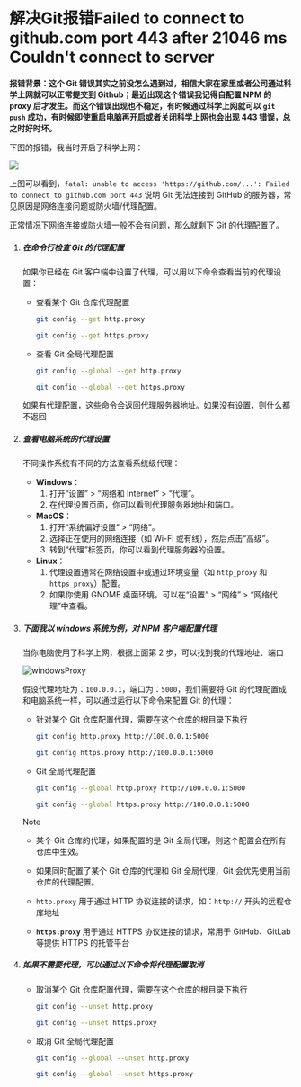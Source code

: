# 解决Git报错Failed to connect to github.com port 443 after 21046 ms Couldn't connect to server

**报错背景：这个 Git 错误其实之前没怎么遇到过，相信大家在家里或者公司通过科学上网就可以正常提交到 Github；最近出现这个错误我记得自配置 NPM 的 proxy 后才发生。而这个错误出现也不稳定，有时候通过科学上网就可以 `git push` 成功，有时候即使重启电脑再开启或者关闭科学上网也会出现 443 错误，总之时好时坏。**

下图的报错，我当时开启了科学上网：

![](https://i-blog.csdnimg.cn/direct/86632e0b77414fd8905b43b216055f26.png#pic_center)

上图可以看到，`fatal: unable to access 'https://github.com/...': Failed to connect to github.com port 443` 说明 Git 无法连接到 GitHub 的服务器，常见原因是网络连接问题或防火墙/代理配置。

正常情况下网络连接或防火墙一般不会有问题，那么就剩下 Git 的代理配置了。

1. ##### 在命令行检查 Git 的代理配置

   如果你已经在 Git 客户端中设置了代理，可以用以下命令查看当前的代理设置：

   - 查看某个 Git 仓库代理配置

     ```bash
     git config --get http.proxy
     
     git config --get https.proxy
     ```

   - 查看 Git 全局代理配置

     ```bash
     git config --global --get http.proxy
     
     git config --global --get https.proxy
     ```

   如果有代理配置，这些命令会返回代理服务器地址。如果没有设置，则什么都不返回

2. ##### 查看电脑系统的代理设置

   不同操作系统有不同的方法查看系统级代理：

   - **Windows**：
     1. 打开“设置” > “网络和 Internet” > “代理”。
     2. 在代理设置页面，你可以看到代理服务器地址和端口。
   - **MacOS**：
     1. 打开“系统偏好设置” > “网络”。
     2. 选择正在使用的网络连接（如 Wi-Fi 或有线），然后点击“高级”。
     3. 转到“代理”标签页，你可以看到代理服务器的设置。
   - **Linux**：
     1. 代理设置通常在网络设置中或通过环境变量（如 `http_proxy` 和 `https_proxy`）配置。
     2. 如果你使用 GNOME 桌面环境，可以在“设置” > “网络” > “网络代理”中查看。

3. ##### 下面我以 windows 系统为例，对 NPM 客户端配置代理

   当你电脑使用了科学上网，根据上面第 2 步，可以找到我的代理地址、端口

   ![windowsProxy](https://i-blog.csdnimg.cn/direct/1bbb29869dff4b19b907a8d90f39bc0b.png#pic_center)

   假设代理地址为：`100.0.0.1`，端口为：`5000`，我们需要将 Git 的代理配置成和电脑系统一样，可以通过运行以下命令来配置 Git 的代理：

   - 针对某个 Git 仓库配置代理，需要在这个仓库的根目录下执行

     ```bash
     git config http.proxy http://100.0.0.1:5000
     
     git config https.proxy http://100.0.0.1:5000
     ```

   - Git 全局代理配置

     ``` bash
     git config --global http.proxy http://100.0.0.1:5000
     
     git config --global https.proxy http://100.0.0.1:5000
     ```

   > [!NOTE]
   >
   > - 某个 Git 仓库的代理，如果配置的是 Git 全局代理，则这个配置会在所有仓库中生效。
   >
   > - 如果同时配置了某个 Git 仓库的代理和 Git 全局代理，Git 会优先使用当前仓库的代理配置。
   > - `http.proxy` 用于通过 HTTP 协议连接的请求，如：`http://` 开头的远程仓库地址
   > - **`https.proxy`** 用于通过 HTTPS 协议连接的请求，常用于 GitHub、GitLab 等提供 HTTPS 的托管平台

4. ##### 如果不需要代理，可以通过以下命令将代理配置取消

   - 取消某个 Git 仓库配置代理，需要在这个仓库的根目录下执行

     ``` bash
     git config --unset http.proxy
     
     git config --unset https.proxy
     ```

   - 取消 Git 全局代理配置

     ```bash
     git config --global --unset http.proxy
     
     git config --global --unset https.proxy
     ```